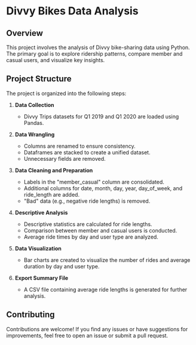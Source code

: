 # Divvy Bikes Data Analysis

## Overview

This project involves the analysis of Divvy bike-sharing data using Python. The primary goal is to explore ridership patterns, compare member and casual users, and visualize key insights.

## Project Structure

The project is organized into the following steps:

1. **Data Collection**
   - Divvy Trips datasets for Q1 2019 and Q1 2020 are loaded using Pandas.

2. **Data Wrangling**
   - Columns are renamed to ensure consistency.
   - Dataframes are stacked to create a unified dataset.
   - Unnecessary fields are removed.

3. **Data Cleaning and Preparation**
   - Labels in the "member_casual" column are consolidated.
   - Additional columns for date, month, day, year, day_of_week, and ride_length are added.
   - "Bad" data (e.g., negative ride lengths) is removed.

4. **Descriptive Analysis**
   - Descriptive statistics are calculated for ride lengths.
   - Comparison between member and casual users is conducted.
   - Average ride times by day and user type are analyzed.

5. **Data Visualization**
   - Bar charts are created to visualize the number of rides and average duration by day and user type.

6. **Export Summary File**
   - A CSV file containing average ride lengths is generated for further analysis.

## Contributing

Contributions are welcome! If you find any issues or have suggestions for improvements, feel free to open an issue or submit a pull request.
